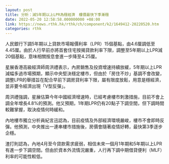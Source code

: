 ```yaml
---
layout: post
title: 分析：減5年期以上LPR為穩經濟　樓價最快下季漸穩
date: 2022-05-20 12:58:58.000000000 +08:00
link: https://news.rthk.hk/rthk/ch/component/k2/1649412-20220520.htm
categories: rthk
---
```


人民銀行下調5年期以上貸款市場報價利率（LPR）15個基點，由4.6厘調低至4.45厘。由於人行早前亦將首套住宅按揭貸款利率下限，調整至5年期以上LPR減20個基點，意味相關按息會進一步降至4.25厘。

星展香港高級經濟師周洪禮表示，內房銷售及投資增速持續放緩，5年期以上LPR減幅多過市場預期，顯示中央堅決穩定樓市，但由於「房住不炒」基調不會改變，調整LPR的舉措旨在配合早前下調房貸利率下限，屬有限度放鬆，用意是穩經濟，並非要令經濟出現「V型反彈」。

周洪禮強調，星展估算今年中國經濟增速時，已經考慮樓市刺激措施，目前不會上調全年增長4.8%的預測。他又預期，1年期LPR仍有20點子下調空間，但下調時間較難掌握，取決疫情何時緩和。

內地樓市獨立分析員紀言迅認為，目前疫情及外部經濟環境嚴峻，樓市不會即時反彈。他預測，中央推出一連串樓市措施後，房價會隨著疫情好轉，最快第3季逐步企穩。

渣打則認為，內地4月至今貸款需求疲弱，相信未來一個月1年期和5年期以上LPR有進一步下調空間。但由於資本外流情況嚴重，人行再下調中期借貸便利（MLF）利率的可能性較低。
